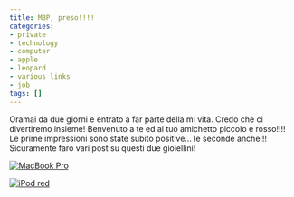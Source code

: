 ```yaml
---
title: MBP, preso!!!!
categories:
- private
- technology
- computer
- apple
- leopard
- various links
- job
tags: []
---
```

Oramai da due giorni e entrato a far parte della mi vita. Credo che ci
divertiremo insieme! Benvenuto a te ed al tuo amichetto piccolo e rosso!!!!  
Le prime impressioni sono state subito positive... le seconde anche!!!
Sicuramente faro vari post su questi due gioiellini!

[]({{site.url}}/images/dscn0402.jpg "MacBook Pro" )  

[![MacBook
Pro]({{site.url}}/images/dscn0402.jpg)]({{site.url}}/images/dscn0402.jpg
"MacBook Pro" )

[ ]({{site.url}}/images/dscn0402.jpg "MacBook Pro" )

[![iPod
red]({{site.url}}/images/dscn0409.jpg)]({{site.url}}/images/dscn0409.jpg "iPod
red" )

